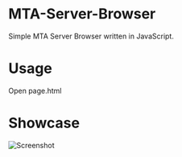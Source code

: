 # MTA-Server-Browser
Simple MTA Server Browser written in JavaScript.

# Usage
Open page.html

# Showcase
![Screenshot](https://i.imgur.com/AGQAeMf.png)
